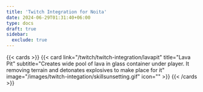```yaml
---
title: 'Twitch Integration for Noita'
date: 2024-06-29T01:31:40+06:00
type: docs
draft: true
sidebar:
  exclude: true
---
```


{{< cards >}}
{{< card link="/twitch/twitch-integration/lavapit" title="Lava Pit" subtitle="Creates wide pool of lava in glass container under player. It removing terrain and detonates explosives to make place for it" image="/images/twitch-integation/skillsunsetting.gif" icon="" >}}
{{< /cards >}}
